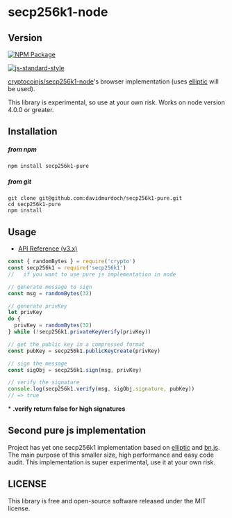 # secp256k1-node

Version
-------
[![NPM Package](https://img.shields.io/npm/v/secp256k1.svg?style=flat-square)](https://www.npmjs.org/package/secp256k1)

[![js-standard-style](https://cdn.rawgit.com/feross/standard/master/badge.svg)](https://github.com/feross/standard)

[cryptocoinjs/secp256k1-node](https://github.com/cryptocoinjs/secp256k1-node#secp256k1-node)'s browser implementation (uses [elliptic](https://github.com/indutny/elliptic) will be used).

This library is experimental, so use at your own risk. Works on node version 4.0.0 or greater.

## Installation

##### from npm

`npm install secp256k1-pure`

##### from git

```
git clone git@github.com:davidmurdoch/secp256k1-pure.git
cd secp256k1-pure
npm install
```

## Usage

* [API Reference (v3.x)](https://github.com/cryptocoinjs/secp256k1-node/blob/master/API.md)

```js
const { randomBytes } = require('crypto')
const secp256k1 = require('secp256k1')
//   if you want to use pure js implementation in node

// generate message to sign
const msg = randomBytes(32)

// generate privKey
let privKey
do {
  privKey = randomBytes(32)
} while (!secp256k1.privateKeyVerify(privKey))

// get the public key in a compressed format
const pubKey = secp256k1.publicKeyCreate(privKey)

// sign the message
const sigObj = secp256k1.sign(msg, privKey)

// verify the signature
console.log(secp256k1.verify(msg, sigObj.signature, pubKey))
// => true
```

\* **.verify return false for high signatures**

## Second pure js implementation

Project has yet one secp256k1 implementation based on [elliptic](http://github.com/indutny/elliptic) and [bn.js](http://github.com/indutny/bn.js). The main purpose of this smaller size, high performance and easy code audit. This implementation is super experimental, use it at your own risk.

## LICENSE

This library is free and open-source software released under the MIT license.
